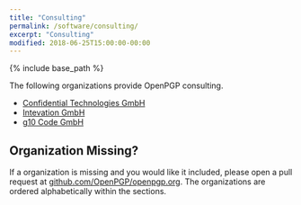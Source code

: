 ```yaml
---
title: "Consulting"
permalink: /software/consulting/
excerpt: "Consulting"
modified: 2018-06-25T15:00:00-00:00
---
```


{% include base_path %}

The following organizations provide OpenPGP consulting.

* [Confidential Technologies GmbH](https://www.cotech.de/services/)
* [Intevation GmbH](https://intevation.de/)
* [g10 Code GmbH](https://g10code.com/)

## Organization Missing?
If a organization is missing and you would like it included, please open a pull request at [github.com/OpenPGP/openpgp.org](https://github.com/OpenPGP/openpgp.org).
The organizations are ordered alphabetically within the sections.
